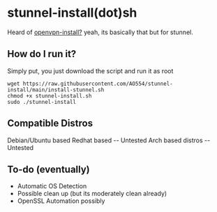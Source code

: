 # stunnel-install(dot)sh

Heard of [openvpn-install?](https://github.com/angristan/openvpn-install) yeah, its basically that but for stunnel.

## How do I run it?

Simply put, you just download the script and run it as root

```
wget https://raw.githubusercontent.com/AO554/stunnel-install/main/install-stunnel.sh
chmod +x stunnel-install.sh
sudo ./stunnel-install
```

## Compatible Distros
Debian/Ubuntu based
Redhat based -- Untested
Arch based distros -- Untested 

## To-do (eventually)
- Automatic OS Detection
- Possible clean up (but its moderately clean already)
- OpenSSL Automation possibly
